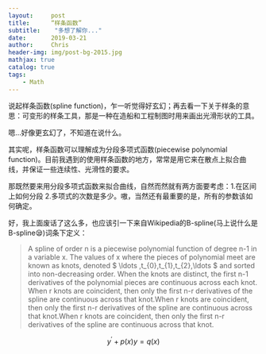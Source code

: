 ```yaml
---
layout:     post
title:      “样条函数”
subtitle:    "多想了解你..."
date:       2019-03-21
author:     Chris
header-img: img/post-bg-2015.jpg
mathjax: true
catalog: true
tags:
    - Math
---
```


说起样条函数(spline function)，乍一听觉得好玄幻；再去看一下关于样条的意思：可变形的样条工具，那是一种在造船和工程制图时用来画出光滑形状的工具。

嗯...好像更玄幻了，不知道在说什么。

其实呢，样条函数可以理解成为分段多项式函数(piecewise polynomial function)。目前我遇到的使用样条函数的地方，常常是用它来在散点上拟合曲线，并保证一些连续性、光滑性的要求。

那既然要来用分段多项式函数来拟合曲线，自然而然就有两方面要考虑：1.在区间上如何分段 2.多项式的次数是多少。嗷，当然还有最重要的是，所有的参数该如何确定。

好，我上面废话了这么多，也应该引一下来自Wikipedia的B-spline(马上说什么是B-spline😪)词条下定义：

> A spline of order n is a piecewise polynomial function of degree n-1 in a variable x. The values of x where the pieces of polynomial meet are known as knots, denoted $ \ldots ,t_{0},t_{1},t_{2},\ldots $ and sorted into non-decreasing order. When the knots are distinct, the first n-1 derivatives of the polynomial pieces are continuous across each knot. When r knots are coincident, then only the first n-r derivatives of the spline are continuous across that knot.When r knots are coincident, then only the first n-r derivatives of the spline are continuous across that knot.When r knots are coincident, then only the first n-r derivatives of the spline are continuous across that knot.


$$y^'+p(x)y=q(x)$$
